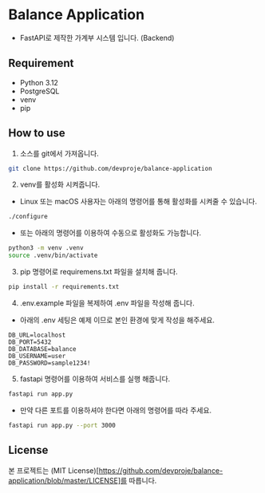 # Balance Application
- FastAPI로 제작한 가계부 시스템 입니다. (Backend)

## Requirement
- Python 3.12
- PostgreSQL
- venv
- pip

## How to use
1. 소스를 git에서 가져옵니다.
```bash
git clone https://github.com/devproje/balance-application
```

2. venv를 활성화 시켜줍니다.
- Linux 또는 macOS 사용자는 아래의 명령어를 통해 활성화를 시켜줄 수 있습니다.
```bash
./configure
```
- 또는 아래의 명령어를 이용하여 수동으로 활성화도 가능합니다.
```bash
python3 -m venv .venv
source .venv/bin/activate
```

3. pip 명령어로 requiremens.txt 파일을 설치해 줍니다.
```bash
pip install -r requirements.txt
```

4. .env.example 파일을 복제하여 .env 파일을 작성해 줍니다.
- 아래의 .env 세팅은 예제 이므로 본인 환경에 맞게 작성을 해주세요.
```env
DB_URL=localhost
DB_PORT=5432
DB_DATABASE=balance
DB_USERNAME=user
DB_PASSWORD=sample1234!
```

5. fastapi 명령어를 이용하여 서비스를 실행 해줍니다.
```bash
fastapi run app.py
```
- 만약 다른 포트를 이용하셔야 한다면 아래의 명령어를 따라 주세요.
```bash
fastapi run app.py --port 3000
```

## License
본 프로젝트는 (MIT License)[https://github.com/devproje/balance-application/blob/master/LICENSE]를 따릅니다.
